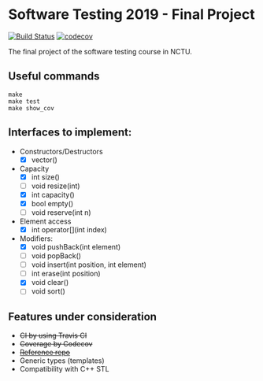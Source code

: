 # Software Testing 2019 - Final Project

[![Build Status](https://travis-ci.org/Casidi/st_final_2019.svg?branch=master)](https://travis-ci.org/Casidi/st_final_2019)
[![codecov](https://codecov.io/gh/Casidi/st_final_2019/branch/master/graph/badge.svg)](https://codecov.io/gh/Casidi/st_final_2019)

The final project of the software testing course in NCTU.

## Useful commands
```bash=
make
make test
make show_cov
```

## Interfaces to implement:

- Constructors/Destructors
	- [x] vector()

- Capacity
	- [x] int size()
	- [ ] void resize(int)
	- [x] int capacity()
	- [x] bool empty()
	- [ ] void reserve(int n)

- Element access
	- [x] int operator[](int index)

- Modifiers:
	- [x] void pushBack(int element)
	- [ ] void popBack()
	- [ ] void insert(int position, int element)
	- [ ] int erase(int position)
	- [x] void clear()
	- [ ] void sort()

## Features under consideration
- ~~CI by using Travis CI~~
- ~~Coverage by Codecov~~
- ~~[Reference repo](https://github.com/bast/gtest-demo)~~
- Generic types (templates)
- Compatibility with C++ STL

